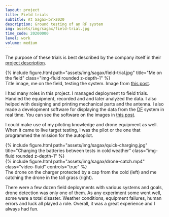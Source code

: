 ```yaml
---
layout: project
title: Field trials
subtitle: At Sagax<br>2020
description: Ground testing of an RF system
img: assets/img/sagax/field-trial.jpg
time_code: 20200000
level: work
volume: medium
---
```


The purpose of these trials is best described by the company itself in their <a href="https://sagaxcommunications.com/projects/drone-detection/">project description</a>.

<div class="row align-items-center">
    <div class="col-11 mx-auto">
        {% include figure.html path="assets/img/sagax/field-trial.jpg" title="Me on the field" class="img-fluid rounded z-depth-1" %}
    </div>
</div>
<div class="caption">
    Title image, me on the field, testing the system. Image from <a href="https://sagaxcommunications.com/antenna-field-trials-the-perfect-activity-for-summer/">this post</a>.
</div>

I had many roles in this project. I managed deployment to field trials. Handled the equipment, recorded and and later analyzed the data. I also helped with designing and printing mechanical parts and the antenna. I also made a development software for displaying the data from the <a href="https://en.wikipedia.org/wiki/Direction_finding">DF</a> system in real time. You can see the software on the images in <a href="https://sagaxcommunications.com/drone-detection-field-test-trial/">this post</a>.

I could make use of my piloting knowledge and drone equipment as well. When it came to live target testing, I was the pilot or the one that programmed the mission for the autopilot.

<div class="row align-items-center">
    <div class="col-6">
        {% include figure.html path="assets/img/sagax/quick-charging.jpg" title="Charging the batteries between tests in cold weather" class="img-fluid rounded z-depth-1" %}
    </div>
    <div class="col-6">
        {% include figure.html path="assets/img/sagax/drone-catch.mp4" class="video-fluid" controls="true" %}
    </div>
</div>
<div class="caption">
    The drone on the charger protected by a cap from the cold (left) and me catching the drone in the tall grass (right).
</div>

There were a few dozen field deployments with various systems and goals, drone detection was only one of them. As any experiment some went well, some were a total disaster. Weather conditions, equipment failures, human errors and luck all played a role. Overall, it was a great experience and I always had fun.
